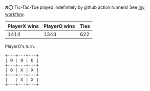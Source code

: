 :x::o: Tic-Tac-Toe played indefinitely by github action runners! See [my workflow](.github/workflows/play.yaml).

|PlayerX wins|PlayerO wins|Ties|
|-|-|-|
|1414|1343|622|

PlayerO's turn.

<pre>
+---+---+---+
| O | O | O |
+---+---+---+
| O | X | X |
+---+---+---+
|   | X | X |
+---+---+---+
</pre>